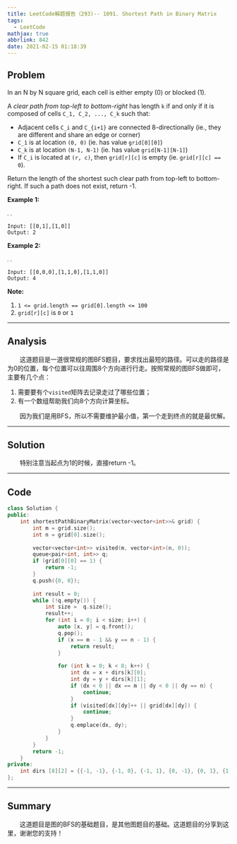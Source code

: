 ```yaml
---
title: LeetCode解题报告（293)-- 1091. Shortest Path in Binary Matrix
tags:
  - LeetCode
mathjax: true
abbrlink: 842
date: 2021-02-15 01:18:39
---
```


## Problem

In an N by N square grid, each cell is either empty (0) or blocked (1).

A *clear path from top-left to bottom-right* has length `k` if and only if it is composed of cells `C_1, C_2, ..., C_k` such that:

- Adjacent cells `C_i` and `C_{i+1}` are connected 8-directionally (ie., they are different and share an edge or corner)
- `C_1` is at location `(0, 0)` (ie. has value `grid[0][0]`)
- `C_k` is at location `(N-1, N-1)` (ie. has value `grid[N-1][N-1]`)
- If `C_i` is located at `(r, c)`, then `grid[r][c]` is empty (ie. `grid[r][c] == 0`).

Return the length of the shortest such clear path from top-left to bottom-right.  If such a path does not exist, return -1.

<!-- more -->

**Example 1:**

<img src="https://assets.leetcode.com/uploads/2019/08/04/example1_1.png" style="zoom:20%;" />

<img src="https://assets.leetcode.com/uploads/2019/08/04/example1_2.png" style="zoom:20%;" />

```
Input: [[0,1],[1,0]]
Output: 2
```

**Example 2:**

<img src="https://assets.leetcode.com/uploads/2019/08/04/example2_1.png" style="zoom:20%;" />

<img src="https://assets.leetcode.com/uploads/2019/08/04/example2_2.png" style="zoom:20%;" />

```
Input: [[0,0,0],[1,1,0],[1,1,0]]
Output: 4
```

**Note:**

1. `1 <= grid.length == grid[0].length <= 100`
2. `grid[r][c]` is `0` or `1`

------

## Analysis

&emsp;&emsp;这道题目是一道很常规的图BFS题目，要求找出最短的路径。可以走的路径是为0的位置，每个位置可以往周围8个方向进行行走。按照常规的图BFS做即可，主要有几个点：

1. 需要要有个`visited`矩阵去记录走过了哪些位置；
2. 有一个数组帮助我们向8个方向计算坐标。

&emsp;&emsp;因为我们是用BFS，所以不需要维护最小值，第一个走到终点的就是最优解。

------

## Solution

&emsp;&emsp;特别注意当起点为1的时候，直接return -1。

------

## Code

```c++
class Solution {
public:
    int shortestPathBinaryMatrix(vector<vector<int>>& grid) {
        int m = grid.size();
        int n = grid[0].size();
        
        vector<vector<int>> visited(m, vector<int>(n, 0));
        queue<pair<int, int>> q;
        if (grid[0][0] == 1) {
            return -1;
        }
        q.push({0, 0});
        
        int result = 0;
        while (!q.empty()) {
            int size =  q.size();
            result++;
            for (int i = 0; i < size; i++) {
                auto [x, y] = q.front();
                q.pop();
                if (x == m - 1 && y == n - 1) {
                    return result;
                }
                
                for (int k = 0; k < 8; k++) {
                    int dx = x + dirs[k][0];
                    int dy = y + dirs[k][1];
                    if (dx < 0 || dx == m || dy < 0 || dy == n) {
                        continue;
                    }
                    if (visited[dx][dy]++ || grid[dx][dy]) {
                        continue;
                    }
                    q.emplace(dx, dy);
                }
            }
        }
        return -1;
    }
private:
    int dirs [8][2] = {{-1, -1}, {-1, 0}, {-1, 1}, {0, -1}, {0, 1}, {1, -1}, {1, 0}, {1, 1}};
};
```

------

## Summary

&emsp;&emsp;这道题目是图的BFS的基础题目，是其他图题目的基础。这道题目的分享到这里，谢谢您的支持！
